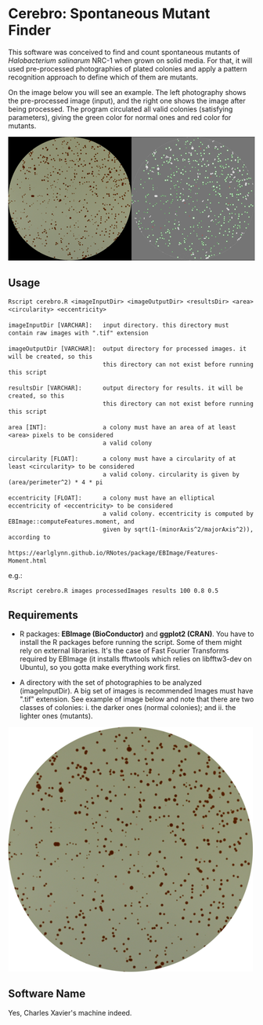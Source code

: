 # Cerebro: Spontaneous Mutant Finder

This software was conceived to find and count spontaneous mutants of _Halobacterium salinarum_ NRC-1 when grown on solid media. For that, it will used pre-processed photographies of plated colonies and apply a pattern recognition approach to define which of them are mutants.  
  
On the image below you will see an example. The left photography shows the pre-processed image (input), and the right one shows the image after being processed. The program circulated all valid colonies (satisfying parameters), giving the green color for normal ones and red color for mutants.  

![Processed Image Example](/examples/processed/.processed_image.png)

## Usage

```
Rscript cerebro.R <imageInputDir> <imageOutputDir> <resultsDir> <area> <circularity> <eccentricity>

imageInputDir [VARCHAR]:   input directory. this directory must contain raw images with ".tif" extension

imageOutputDir [VARCHAR]:  output directory for processed images. it will be created, so this
                           this directory can not exist before running this script

resultsDir [VARCHAR]:      output directory for results. it will be created, so this
                           this directory can not exist before running this script

area [INT]:                a colony must have an area of at least <area> pixels to be considered
                           a valid colony

circularity [FLOAT]:       a colony must have a circularity of at least <circularity> to be considered
                           a valid colony. circularity is given by (area/perimeter^2) * 4 * pi

eccentricity [FLOAT]:      a colony must have an elliptical eccentricity of <eccentricity> to be considered
                           a valid colony. eccentricity is computed by EBImage::computeFeatures.moment, and
                           given by sqrt(1-(minorAxis^2/majorAxis^2)), according to
                           https://earlglynn.github.io/RNotes/package/EBImage/Features-Moment.html
```

e.g.:

```
Rscript cerebro.R images processedImages results 100 0.8 0.5
```

## Requirements

* R packages: __EBImage (BioConductor)__ and __ggplot2 (CRAN)__. You have to install the R packages before running the script. Some of them might rely on external libraries. It's the case of Fast Fourier Transforms required by EBImage (it installs fftwtools which relies on libfftw3-dev on Ubuntu), so you gotta make everything work first.  

* A directory with the set of photographies to be analyzed (imageInputDir). A big set of images is recommended Images must have ".tif" extension. See example of image below and note that there are two classes of colonies: i. the darker ones (normal colonies); and ii. the lighter ones (mutants).

![Raw Image Example](examples/raw/.raw_image.png)

## Software Name

Yes, Charles Xavier's machine indeed.  
